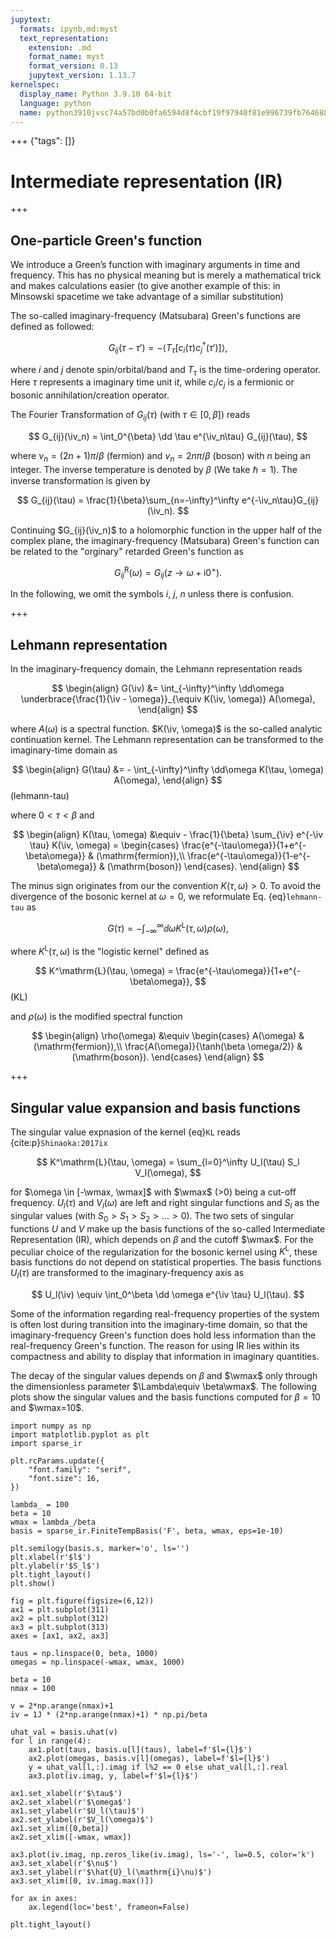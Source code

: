 ```yaml
---
jupytext:
  formats: ipynb,md:myst
  text_representation:
    extension: .md
    format_name: myst
    format_version: 0.13
    jupytext_version: 1.13.7
kernelspec:
  display_name: Python 3.9.10 64-bit
  language: python
  name: python3910jvsc74a57bd0b0fa6594d8f4cbf19f97940f81e996739fb7646882a419484c72d19e05852a7e
---
```


+++ {"tags": []}

# Intermediate representation (IR)

$$
\newcommand{\iv}{{\mathrm{i}\nu}}
\newcommand{\wmax}{{\omega_\mathrm{max}}}
\newcommand{\dd}{{\mathrm{d}}}
$$

+++

## One-particle Green's function

We introduce a Green’s function with imaginary arguments in time and frequency.
This has no physical meaning but is merely a mathematical trick and makes calculations easier (to give another example of this: in Minsowski spacetime we take advantage of a similiar substitution)

The so-called imaginary-frequency (Matsubara) Green's functions are defined as followed: 

$$
G_{ij}(\tau-\tau') = -\langle T_\tau [c_i(\tau){c}^\dagger_j(\tau')]\rangle,
$$

where $i$ and $j$ denote spin/orbital/band and $T_\tau$ is the time-ordering operator.
Here $\tau$ represents a imaginary time unit $\mathrm{i}t$,
while $c_i$/$c_j$ is a fermionic or bosonic annihilation/creation operator.

The Fourier Transformation of $G_{ij}(\tau)$ (with $\tau \in [0,\beta]$) reads

$$
G_{ij}(\iv_n) = \int_0^{\beta} \dd \tau e^{\iv_n\tau} G_{ij}(\tau),
$$

where $\nu_n = (2n+1)\pi/\beta$ (fermion) and $\nu_n = 2n\pi/\beta$ (boson) with $n$ being an integer.
The inverse temperature is denoted by $\beta$ (We take $\hbar=1$).
The inverse transformation is given by

$$
G_{ij}(\tau) = \frac{1}{\beta}\sum_{n=-\infty}^\infty e^{-\iv_n\tau}G_{ij}(\iv_n).
$$ 

Continuing $G_{ij}(\iv_n)$ to a holomorphic function in the upper half of the complex plane,
the imaginary-frequency (Matsubara) Green's function can be related to the "orginary" retarded Green's function as

$$
G_{ij}^\mathrm{R}(\omega)=G_{ij}(z \rightarrow \omega+\mathrm{i}0^{+}).
$$

In the following, we omit the symbols $i$, $j$, $n$ unless there is confusion.

+++

## Lehmann representation

In the imaginary-frequency domain, the Lehmann representation reads

$$
\begin{align}
    G(\iv) &= \int_{-\infty}^\infty \dd\omega \underbrace{\frac{1}{\iv - \omega}}_{\equiv K(\iv, \omega)} A(\omega),
\end{align}
$$

where $A(\omega)$ is a spectral function.
$K(\iv, \omega)$ is the so-called analytic continuation kernel.
The Lehmann representation can be transformed to the imaginary-time domain as

$$
\begin{align}
    G(\tau) &= - \int_{-\infty}^\infty \dd\omega K(\tau, \omega) A(\omega),
\end{align}
$$ (lehmann-tau)

where $0 < \tau < \beta$ and 

$$
\begin{align}
    K(\tau, \omega) &\equiv - \frac{1}{\beta} \sum_{\iv} e^{-\iv \tau} K(\iv, \omega) =
    \begin{cases}
        \frac{e^{-\tau\omega}}{1+e^{-\beta\omega}} & (\mathrm{fermion}),\\
        \frac{e^{-\tau\omega}}{1-e^{-\beta\omega}} & (\mathrm{boson})
    \end{cases}.
\end{align}
$$

The minus sign originates from our the convention $K(\tau, \omega) > 0$.
To avoid the divergence of the bosonic kernel at $\omega=0$, we reformulate Eq. {eq}`lehmann-tau` as

$$
\begin{equation}
    G(\tau)= - \int_{-\infty}^\infty\dd{\omega} K^\mathrm{L}(\tau,\omega) \rho(\omega),
\end{equation}
$$

where $K^\mathrm{L}(\tau, \omega)$ is the "logistic kernel" defined as

$$
K^\mathrm{L}(\tau, \omega) =  \frac{e^{-\tau\omega}}{1+e^{-\beta\omega}},
$$ (KL)

and $\rho(\omega)$ is the modified spectral function

$$
\begin{align}
    \rho(\omega) &\equiv 
    \begin{cases}
        A(\omega) & (\mathrm{fermion}),\\
        \frac{A(\omega)}{\tanh(\beta \omega/2)} & (\mathrm{boson}).
    \end{cases}
\end{align}
$$

+++

## Singular value expansion and basis functions

The singular value expnasion of the kernel {eq}`KL` reads {cite:p}`Shinaoka:2017ix`

$$
K^\mathrm{L}(\tau, \omega) = \sum_{l=0}^\infty U_l(\tau) S_l V_l(\omega),
$$

for $\omega \in [-\wmax, \wmax]$ with $\wmax$ (>0) being a cut-off frequency.
$U_l(\tau)$ and $V_l(\omega)$ are left and right singular functions and $S_l$ as the singular values (with $S_0>S_1>S_2>...>0$).
The two sets of singular functions $U$ and $V$ make up the basis functions of the so-called Intermediate Representation (IR), which depends on $\beta$ and the cutoff $\wmax$.
For the peculiar choice of the regularization for the bosonic kernel using $K^\mathrm{L}$, these basis functions do not depend on statistical properties.
The basis functions $U_l(\tau)$ are transformed to the imaginary-frequency axis as

$$
U_l(\iv) \equiv \int_0^\beta \dd \omega e^{\iv \tau} U_l(\tau).
$$

Some of the information regarding real-frequency properties of the system is often lost during transition into the imaginary-time domain, so that the imaginary-frequency Green's function does hold less information than the real-frequency Green's function. The reason for using IR lies within its compactness and ability to display that information in imaginary quantities.

The decay of the singular values depends on $\beta$ and $\wmax$ only through the dimensionless parameter $\Lambda\equiv \beta\wmax$.
The following plots show the singular values and the basis functions computed for $\beta=10$ and $\wmax=10$.

```{code-cell} ipython3
import numpy as np
import matplotlib.pyplot as plt
import sparse_ir

plt.rcParams.update({
    "font.family": "serif",
    "font.size": 16,
})

lambda_ = 100
beta = 10
wmax = lambda_/beta
basis = sparse_ir.FiniteTempBasis('F', beta, wmax, eps=1e-10)

plt.semilogy(basis.s, marker='o', ls='')
plt.xlabel(r'$l$')
plt.ylabel(r'$S_l$')
plt.tight_layout()
plt.show()
```

```{code-cell} ipython3
fig = plt.figure(figsize=(6,12))
ax1 = plt.subplot(311)
ax2 = plt.subplot(312)
ax3 = plt.subplot(313)
axes = [ax1, ax2, ax3]

taus = np.linspace(0, beta, 1000)
omegas = np.linspace(-wmax, wmax, 1000)

beta = 10
nmax = 100

v = 2*np.arange(nmax)+1
iv = 1J * (2*np.arange(nmax)+1) * np.pi/beta

uhat_val = basis.uhat(v)
for l in range(4):
    ax1.plot(taus, basis.u[l](taus), label=f'$l={l}$')
    ax2.plot(omegas, basis.v[l](omegas), label=f'$l={l}$')
    y = uhat_val[l,:].imag if l%2 == 0 else uhat_val[l,:].real
    ax3.plot(iv.imag, y, label=f'$l={l}$')

ax1.set_xlabel(r'$\tau$')
ax2.set_xlabel(r'$\omega$')
ax1.set_ylabel(r'$U_l(\tau)$')
ax2.set_ylabel(r'$V_l(\omega)$')
ax1.set_xlim([0,beta])
ax2.set_xlim([-wmax, wmax])

ax3.plot(iv.imag, np.zeros_like(iv.imag), ls='-', lw=0.5, color='k')
ax3.set_xlabel(r'$\nu$')
ax3.set_ylabel(r'$\hat{U}_l(\mathrm{i}\nu)$')
ax3.set_xlim([0, iv.imag.max()])

for ax in axes:
    ax.legend(loc='best', frameon=False)

plt.tight_layout()
```

